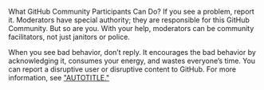 What GitHub Community Participants Can Do?
If you see a problem, report it. Moderators have special authority; they are responsible for this GitHub Community. But so are you. With your help, moderators can be community facilitators, not just janitors or police.

When you see bad behavior, don’t reply. It encourages the bad behavior by acknowledging it, consumes your energy, and wastes everyone’s time. You can report a disruptive user or disruptive content to GitHub. For more information, see ["AUTOTITLE."](https://github.com/community/community/blob/main/communities/maintaining-your-safety-on-github/reporting-abuse-or-spam)
